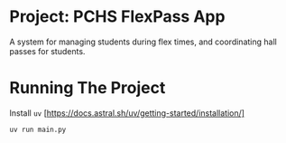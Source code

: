 # Project: PCHS FlexPass App

A system for managing students during flex times, and coordinating hall passes for students.

# Running The Project
Install `uv` [https://docs.astral.sh/uv/getting-started/installation/]

```sh
uv run main.py
```
